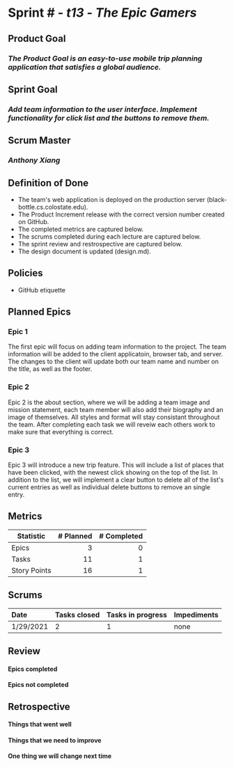 # Sprint # - *t13* - *The Epic Gamers*

## Product Goal
### *The Product Goal is an easy-to-use mobile trip planning application that satisfies a global audience.*

## Sprint Goal
### *Add team information to the user interface. Implement functionality for click list and the buttons to remove them.*

## Scrum Master
### *Anthony Xiang*

## Definition of Done

* The team's web application is deployed on the production server (black-bottle.cs.colostate.edu).
* The Product Increment release with the correct version number created on GitHub.
* The completed metrics are captured below.
* The scrums completed during each lecture are captured below.
* The sprint review and restrospective are captured below.
* The design document is updated (design.md).


## Policies

* GitHub etiquette


## Planned Epics

### Epic 1

The first epic will focus on adding team information to the project. The team information will be added to the client applicatoin, browser tab, and server. The changes to the client will update both our team name and number on the title, as well as the footer.

### Epic 2

Epic 2 is the about section, where we will be adding a team image and mission statement, each team member will also add their biography and an image of themselves. All styles and format will stay consistant throughout the team. After completing each task we will reveiw each others work to make sure that everything is correct. 

### Epic 3

Epic 3 will introduce a new trip feature. This will include a list of places that have been clicked, with the newest click showing on the top of the list. In addition to the list, we will implement a clear button to delete all of the list's current entries as well as individual delete buttons to remove an single entry.

## Metrics

| Statistic | # Planned | # Completed |
| --- | ---: | ---: |
| Epics |  3  |  0  |
| Tasks |  11   |  1  | 
| Story Points |  16  |  1 |  


## Scrums

| Date | Tasks closed | Tasks in progress | Impediments |
| :--- | :--- | :--- | :--- |
| 1/29/2021 | 2 | 1 | none |


## Review

#### Epics completed  

#### Epics not completed 


## Retrospective

#### Things that went well

#### Things that we need to improve

#### One thing we will change next time
